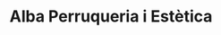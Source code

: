 ---
title: "Alba Perruqueria i Estètica"
url: /torregrossa/alba-perruqueria-i-estetica/
shop: Friseur
---
